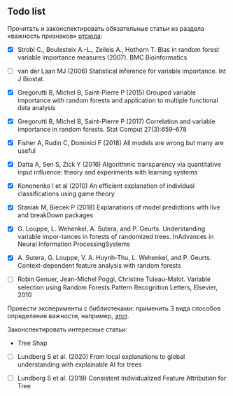 ## Todo list
Прочитать и законспектировать обязательные статьи из раздела «важность признаков» [отсюда](https://github.com/Dyakonov/MSU):
- [x] Strobl C., Boulesteix A.-L., Zeileis A., Hothorn T. Bias in random forest variable importance measures (2007). BMC Bioinformatics
- [ ] van der Laan MJ (2006) Statistical inference for variable importance. Int J Biostat.
- [x] Gregorutti B, Michel B, Saint-Pierre P (2015) Grouped variable importance with random forests and application to multiple functional data analysis
- [x] Gregorutti B, Michel B, Saint-Pierre P (2017) Correlation and variable importance in random forests. Stat Comput 27(3):659–678
- [x] Fisher A, Rudin C, Dominici F (2018) All models are wrong but many are useful
- [x] Datta A, Sen S, Zick Y (2016) Algorithmic transparency via quantitative input influence: theory and experiments with learning systems
- [x] Kononenko I et al (2010) An efficient explanation of individual classifications using game theory
- [x] Staniak M, Biecek P (2018) Explanations of model predictions with live and breakDown packages
- [x] G. Louppe, L. Wehenkel, A. Sutera, and P. Geurts. Understanding variable impor-tances in forests of randomized trees. InAdvances in Neural Information ProcessingSystems
- [x] A. Sutera, G. Louppe, V. A. Huynh-Thu, L. Wehenkel, and P. Geurts. Context-dependent feature analysis with random forests
- [ ] Robin Genuer, Jean-Michel Poggi, Christine Tuleau-Malot. Variable selection using Random Forests.Pattern Recognition Letters, Elsevier, 2010
  

Провести эксперименты с библиотеками: применить 3 вида способов определения важности, например, [этот](https://christophm.github.io/interpretable-ml-book/agnostic.html). 

Законспектировать интересные статьи:
- Tree Shap  
- [ ] Lundberg S et al. (2020) From local explanations to global understanding with explainable AI for trees  
- [ ] Lundberg S et al. (2019) Consistent Individualized Feature Attribution for Tree  

 